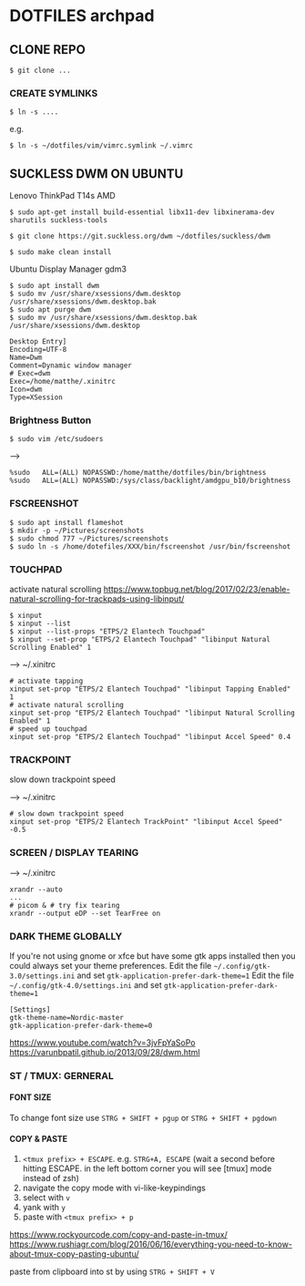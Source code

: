 # DOTFILES **arch**pad

## CLONE REPO
```
$ git clone ...
```

### CREATE SYMLINKS
```
$ ln -s ....
``` 

e.g.

```
$ ln -s ~/dotfiles/vim/vimrc.symlink ~/.vimrc
```

## SUCKLESS DWM ON UBUNTU 
Lenovo ThinkPad T14s AMD

```
$ sudo apt-get install build-essential libx11-dev libxinerama-dev sharutils suckless-tools

$ git clone https://git.suckless.org/dwm ~/dotfiles/suckless/dwm

$ sudo make clean install
```

Ubuntu Display Manager gdm3
```
$ sudo apt install dwm
$ sudo mv /usr/share/xsessions/dwm.desktop /usr/share/xsessions/dwm.desktop.bak
$ sudo apt purge dwm
$ sudo mv /usr/share/xsessions/dwm.desktop.bak /usr/share/xsessions/dwm.desktop
```

```
Desktop Entry]
Encoding=UTF-8
Name=Dwm
Comment=Dynamic window manager
# Exec=dwm
Exec=/home/matthe/.xinitrc
Icon=dwm
Type=XSession

```

### Brightness Button
```
$ sudo vim /etc/sudoers
```
-->
```
%sudo   ALL=(ALL) NOPASSWD:/home/matthe/dotfiles/bin/brightness
%sudo   ALL=(ALL) NOPASSWD:/sys/class/backlight/amdgpu_b10/brightness
```

### FSCREENSHOT

```
$ sudo apt install flameshot
$ mkdir -p ~/Pictures/screenshots
$ sudo chmod 777 ~/Pictures/screenshots
$ sudo ln -s /home/dotefiles/XXX/bin/fscreenshot /usr/bin/fscreenshot
``` 

### TOUCHPAD
activate natural scrolling
https://www.topbug.net/blog/2017/02/23/enable-natural-scrolling-for-trackpads-using-libinput/

```
$ xinput 
$ xinput --list
$ xinput --list-props "ETPS/2 Elantech Touchpad"
$ xinput --set-prop "ETPS/2 Elantech Touchpad" "libinput Natural Scrolling Enabled" 1
```

--> ~/.xinitrc
```
# activate tapping
xinput set-prop "ETPS/2 Elantech Touchpad" "libinput Tapping Enabled" 1
# activate natural scrolling
xinput set-prop "ETPS/2 Elantech Touchpad" "libinput Natural Scrolling Enabled" 1
# speed up touchpad
xinput set-prop "ETPS/2 Elantech Touchpad" "libinput Accel Speed" 0.4
```
### TRACKPOINT
slow down trackpoint speed

--> ~/.xinitrc
```
# slow down trackpoint speed
xinput set-prop "ETPS/2 Elantech TrackPoint" "libinput Accel Speed" -0.5
``` 

### SCREEN / DISPLAY TEARING
--> ~/.xinitrc
```
xrandr --auto
...
# picom & # try fix tearing
xrandr --output eDP --set TearFree on
``` 

### DARK THEME GLOBALLY

If you're not using gnome or xfce but have some gtk apps installed then you could always set your theme preferences.
Edit the file `~/.config/gtk-3.0/settings.ini` and set `gtk-application-prefer-dark-theme=1` 
Edit the file `~/.config/gtk-4.0/settings.ini` and set `gtk-application-prefer-dark-theme=1` 

``` 
[Settings]
gtk-theme-name=Nordic-master
gtk-application-prefer-dark-theme=0
``` 

https://www.youtube.com/watch?v=3jvFpYaSoPo
https://varunbpatil.github.io/2013/09/28/dwm.html



### ST / TMUX: GERNERAL

#### FONT SIZE

To change font size use `STRG + SHIFT + pgup` or `STRG + SHIFT + pgdown`

#### COPY & PASTE

1. `<tmux prefix> + ESCAPE`. e.g. `STRG+A, ESCAPE`
  (wait a second before hitting ESCAPE. in the left bottom corner you will see [tmux] mode instead of zsh)
1. navigate the copy mode with vi-like-keypindings
1. select with `v`
1. yank with `y`
1. paste with `<tmux prefix> + p`

https://www.rockyourcode.com/copy-and-paste-in-tmux/
https://www.rushiagr.com/blog/2016/06/16/everything-you-need-to-know-about-tmux-copy-pasting-ubuntu/

paste from clipboard into st by using `STRG + SHIFT + V`
